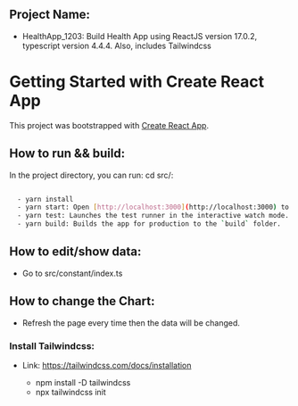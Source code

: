 ## Project Name:

- HealthApp_1203: Build Health App using ReactJS version 17.0.2, typescript version 4.4.4. Also, includes Tailwindcss

# Getting Started with Create React App

This project was bootstrapped with [Create React App](https://github.com/facebook/create-react-app).

## How to run && build:

In the project directory, you can run:
cd src/:

```bash

  - yarn install
  - yarn start: Open [http://localhost:3000](http://localhost:3000) to view it in your browser.
  - yarn test: Launches the test runner in the interactive watch mode.
  - yarn build: Builds the app for production to the `build` folder.
```

## How to edit/show data:

- Go to src/constant/index.ts

## How to change the Chart:

- Refresh the page every time then the data will be changed.

### Install Tailwindcss:

- Link: https://tailwindcss.com/docs/installation

  - npm install -D tailwindcss
  - npx tailwindcss init

```

```
